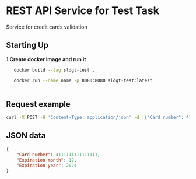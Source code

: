 # REST API Service for Test Task

Service for credit cards validation

## Starting Up

1.**Create docker image and run it**

```bash
   docker build --tag sldgt-test . 

   docker run --name name -p 8080:8080 sldgt-test:latest
 
```

## Request example

```bash
curl -X POST -H 'Content-Type: application/json' -d '{"Card number": 4111111111111111,"Expiration month": 12,"Expiration year": 2021}' http://localhost:8080/verify
```

## JSON data

```json
{
    "Card number": 4111111111111111,
    "Expiration month": 12,
    "Expiration year": 2024
}
```